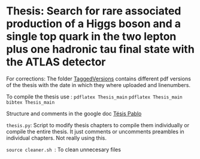 # Thesis: Search for rare associated production of a Higgs boson and a single top quark in the two lepton plus one hadronic tau final state with the ATLAS detector




For corrections: The folder [TaggedVersions](https://gitlab.cern.ch/martinpa/Thesis/-/tree/master/TaggedVersions) contains different pdf versions of the thesis with the date in which they where uploaded and linenumbers.

To compile the thesis use :
 `pdflatex Thesis_main`
 `pdflatex Thesis_main`
 `bibtex Thesis_main` 


Structure and comments in the google doc [Tésis Pablo](https://docs.google.com/document/d/1T1lZr6PcvGLb45otwd3PxfvnDkrHU_tpNTIXtzvrZR4/edit?usp=sharing)


`thesis.py`: Script to modify thesis chapters to compile them individually or compile the entire thesis. It just comments or uncomments preambles in individual chapters.  Not really using this.

`source cleaner.sh `:  To clean unnecesary files

